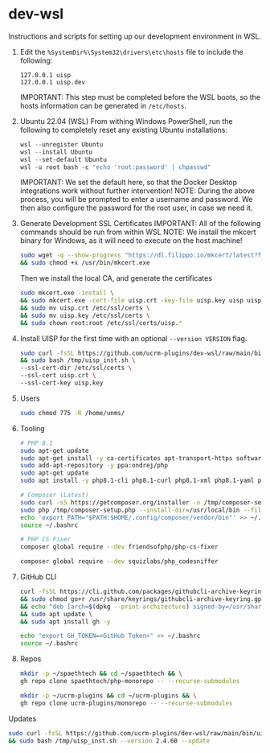 # dev-wsl
Instructions and scripts for setting up our development environment in WSL.

1.  Edit the `%SystemDir%\System32\drivers\etc\hosts` file to include the following:
    ```text
    127.0.0.1 uisp
    127.0.0.1 uisp.dev
    ```
    IMPORTANT: This step must be completed before the WSL boots, so the hosts information can be generated in `/etc/hosts`.

2.  Ubuntu 22.04 (WSL)
    From withing Windows PowerShell, run the following to completely reset any existing Ubuntu installations:
    ```powershell
    wsl --unregister Ubuntu
    wsl --install Ubuntu
    wsl --set-default Ubuntu
    wsl -u root bash -c "echo 'root:password' | chpasswd"
    ```
    IMPORTANT: We set the default here, so that the Docker Desktop integrations work without further intervention!
    NOTE: During the above process, you will be prompted to enter a username and password.  We then also configure the
    password for the root user, in case we need it.

3.  Generate Development SSL Certificates
    IMPORTANT: All of the following commands should be run from within WSL
    NOTE: We install the mkcert binary for Windows, as it will need to execute on the host machine!
    ```bash
    sudo wget -q --show-progress "https://dl.filippo.io/mkcert/latest?for=windows/amd64" -O /usr/bin/mkcert.exe \
    && sudo chmod +x /usr/bin/mkcert.exe
    ```
    Then we install the local CA, and generate the certificates
    ```bash
    sudo mkcert.exe -install \
    && sudo mkcert.exe -cert-file uisp.crt -key-file uisp.key uisp uisp.dev localhost \
    && sudo mv uisp.crt /etc/ssl/certs \
    && sudo mv uisp.key /etc/ssl/certs \
    && sudo chown root:root /etc/ssl/certs/uisp.*
    ```

4.  Install UISP for the first time with an optional `--version VERSION` flag.
    ```bash
    sudo curl -fsSL https://github.com/ucrm-plugins/dev-wsl/raw/main/bin/uisp_inst.sh > /tmp/uisp_inst.sh \
    && sudo bash /tmp/uisp_inst.sh \
    --ssl-cert-dir /etc/ssl/certs \
    --ssl-cert uisp.crt \
    --ssl-cert-key uisp.key
    ```

5.  Users
    ```bash
    sudo chmod 775 -R /home/unms/
    ```

6.  Tooling
    ```bash
    # PHP 8.1
    sudo apt-get update
    sudo apt-get install -y ca-certificates apt-transport-https software-properties-common
    sudo add-apt-repository -y ppa:ondrej/php
    sudo apt-get update
    sudo apt install -y php8.1-cli php8.1-curl php8.1-xml php8.1-yaml php8.1-zip unzip

    # Composer (Latest)
    sudo curl -sS https://getcomposer.org/installer -o /tmp/composer-setup.php
    sudo php /tmp/composer-setup.php --install-dir=/usr/local/bin --filename=composer
    echo 'export PATH="$PATH:$HOME/.config/composer/vendor/bin"' >> ~/.bashrc
    source ~/.bashrc

    # PHP CS Fixer
    composer global require --dev friendsofphp/php-cs-fixer

    composer global require --dev squizlabs/php_codesniffer
    ```
7.  GitHub CLI
    ```bash
    curl -fsSL https://cli.github.com/packages/githubcli-archive-keyring.gpg | sudo dd of=/usr/share/keyrings/githubcli-archive-keyring.gpg \
    && sudo chmod go+r /usr/share/keyrings/githubcli-archive-keyring.gpg \
    && echo "deb [arch=$(dpkg --print-architecture) signed-by=/usr/share/keyrings/githubcli-archive-keyring.gpg] https://cli.github.com/packages stable main" | sudo tee /etc/apt/sources.list.d/github-cli.list > /dev/null \
    && sudo apt update \
    && sudo apt install gh -y

    echo "export GH_TOKEN=<GitHub Token>" >> ~/.bashrc
    source ~/.bashrc
    ```

8.  Repos
    ```bash
    mkdir -p ~/spaethtech && cd ~/spaethtech && \
    gh repo clone spaethtech/php-monorepo -- --recurse-submodules

    mkdir -p ~/ucrm-plugins && cd ~/ucrm-plugins && \
    gh repo clone ucrm-plugins/monorepo -- --recurse-submodules
    ```





Updates
```bash
sudo curl -fsSL https://github.com/ucrm-plugins/dev-wsl/raw/main/bin/uisp_inst.sh > /tmp/uisp_inst.sh \
&& sudo bash /tmp/uisp_inst.sh --version 2.4.60 --update
```
